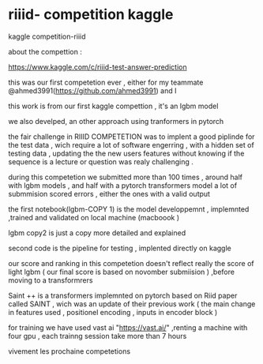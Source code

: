 # riiid- competition    kaggle 

kaggle competition-riiid 

about the compettion : 

https://www.kaggle.com/c/riiid-test-answer-prediction


this was our first competetion ever , either for my teammate @ahmed3991(https://github.com/ahmed3991) and I 

this work is from our  first kaggle compettion , it's an lgbm model 

we  also develped, an other approach using tranformers in pytorch 

the fair challenge in RIIID COMPETETION was to implent a good piplinde for the test data , wich require a lot of software engerring , with a hidden set of testing data , updating the the new users features without knowing if the sequence is a lecture or question was realy challenging .


during this competetion we  submitted more than 100 times , around half with lgbm models , and half with a pytorch transformers model
a lot of submmision scored errors , either the  ones with a valid output 


the first notebook(lgbm-COPY 1) is the model developpemnt , implemnted ,trained and validated on  local machine (macboook )

lgbm copy2 is  just a copy more detailed and explained 

second code is the pipeline for testing , implented directly on kaggle


our score and ranking in this competetion doesn't reflect really the score of light lgbm ( our final score is based on novomber submiision ) ,before moving to a transformrers 


Saint ++ is a transformers implemnted on pytorch based on Riid paper called SAINT , wich was an update of their previous work ( the main change in features used , positionel encoding , inputs in encoder block )

for training we have used vast ai "https://vast.ai/" ,renting a machine with four gpu , each trainng session take more than 7 hours 


 vivement les prochaine competetions 
 
